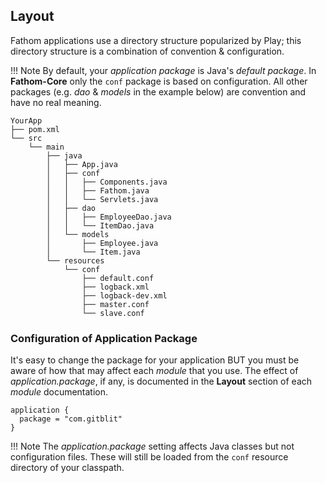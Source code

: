 ## Layout

Fathom applications use a directory structure popularized by Play; this directory structure is a combination of convention & configuration.

!!! Note
    By default, your *application package* is Java's *default package*.  In **Fathom-Core** only the `conf` package is based on configuration.  All other packages (e.g. *dao* & *models* in the example below) are convention and have no real meaning.

```
YourApp
├── pom.xml
└── src
    └── main
        ├── java
        │   ├── App.java
        │   ├── conf
        │   │   ├── Components.java
        │   │   ├── Fathom.java
        │   │   └── Servlets.java
        │   ├── dao
        │   │   ├── EmployeeDao.java
        │   │   └── ItemDao.java
        │   └── models
        │       ├── Employee.java
        │       └── Item.java
        └── resources
            └── conf
                ├── default.conf
                ├── logback.xml
                ├── logback-dev.xml
                ├── master.conf
                └── slave.conf

```

### Configuration of Application Package

It's easy to change the package for your application BUT you must be aware of how that may affect each *module* that you use.  The effect of *application.package*, if any, is documented in the **Layout** section of each *module* documentation.

```hocon
application {
  package = "com.gitblit"
}
```

!!! Note
    The *application.package* setting affects Java classes but not configuration files.  These will still be loaded from the `conf` resource directory of your classpath.
